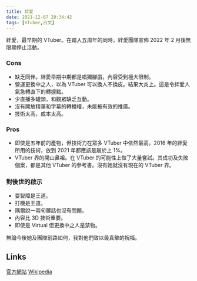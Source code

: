 ```yaml
---
title: 絆愛
date: 2021-12-07 20:34:42
tags: [VTuber,日文]
---
```

絆愛，最早期的 VTuber。在踏入五周年的同時，絆愛團隊宣佈 2022 年 2 月後無限期停止活動。

### Cons
* 缺乏同伴。絆愛早期中期都是唱獨腳戲，內容受到極大限制。
* 營運更換中之人，以為 VTuber 可以換人不換皮。結果大炎上。這是令絆愛人氣急轉直下的轉捩點。
* 少直播多罐頭，和觀眾缺乏互動。
* 沒有開放精華和字幕的轉播權，未能被有效的推廣。
* 技術太高，成本太高。

### Pros
* 即使是五年前的產物，但技術力在眾多 VTuber 中依然最高。2016 年的絆愛所用的技術，放到 2021 年都應該是屬於上 1%。
* VTuber 界的開山鼻祖。在 VTuber 的可能性上做了大量嘗試。其成功及失敗個案，都是其他 VTuber 的參考書。沒有她就沒有現在的 VTuber 界。

### 對後世的啟示
* 耍智障是王道。
* 打機是王道。
* 隅爾說一兩句髒話也沒有問題。
* 內容比 3D 技術重要。
* 即使是 Virtual 但更換中之人是禁物。

無論今後她及團隊前路如何，我對他們致以最真摰的祝福。

## Links

[官方網站](https://kizunaai.com/)
[Wikipedia](https://en.wikipedia.org/wiki/Kizuna_AI)
